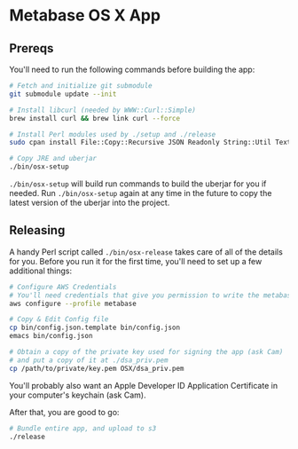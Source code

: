 # Metabase OS X App

## Prereqs

You'll need to run the following commands before building the app:

```bash
# Fetch and initialize git submodule
git submodule update --init

# Install libcurl (needed by WWW::Curl::Simple)
brew install curl && brew link curl --force

# Install Perl modules used by ./setup and ./release
sudo cpan install File::Copy::Recursive JSON Readonly String::Util Text::Caml WWW::Curl::Simple

# Copy JRE and uberjar
./bin/osx-setup
```

`./bin/osx-setup` will build run commands to build the uberjar for you if needed.
Run `./bin/osx-setup` again at any time in the future to copy the latest version of the uberjar into the project.


## Releasing

A handy Perl script called `./bin/osx-release` takes care of all of the details for you. Before you run it for the first time, you'll need to set up a few additional things:

```bash
# Configure AWS Credentials
# You'll need credentials that give you permission to write the metabase-osx-releases S3 bucket.
aws configure --profile metabase

# Copy & Edit Config file
cp bin/config.json.template bin/config.json
emacs bin/config.json

# Obtain a copy of the private key used for signing the app (ask Cam)
# and put a copy of it at ./dsa_priv.pem
cp /path/to/private/key.pem OSX/dsa_priv.pem
```

You'll probably also want an Apple Developer ID Application Certificate in your computer's keychain (ask Cam).

After that, you are good to go:
```bash
# Bundle entire app, and upload to s3
./release
```
